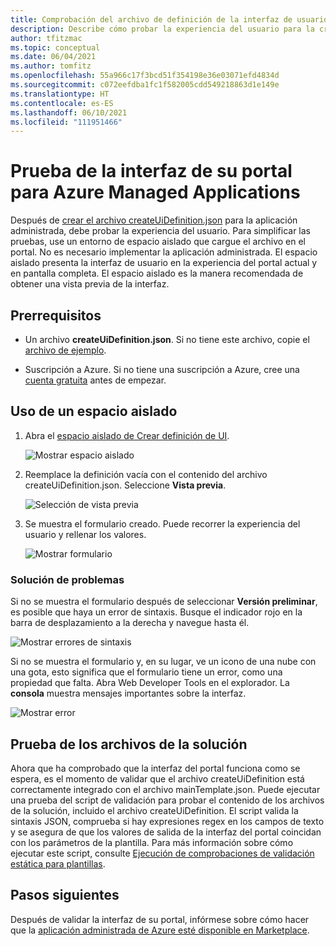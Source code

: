 ```yaml
---
title: Comprobación del archivo de definición de la interfaz de usuario
description: Describe cómo probar la experiencia del usuario para la creación de la aplicación administrada de Azure a través del portal.
author: tfitzmac
ms.topic: conceptual
ms.date: 06/04/2021
ms.author: tomfitz
ms.openlocfilehash: 55a966c17f3bcd51f354198e36e03071efd4834d
ms.sourcegitcommit: c072eefdba1fc1f582005cdd549218863d1e149e
ms.translationtype: HT
ms.contentlocale: es-ES
ms.lasthandoff: 06/10/2021
ms.locfileid: "111951466"
---
```

# <a name="test-your-portal-interface-for-azure-managed-applications"></a>Prueba de la interfaz de su portal para Azure Managed Applications

Después de [crear el archivo createUiDefinition.json](create-uidefinition-overview.md) para la aplicación administrada, debe probar la experiencia del usuario. Para simplificar las pruebas, use un entorno de espacio aislado que cargue el archivo en el portal. No es necesario implementar la aplicación administrada. El espacio aislado presenta la interfaz de usuario en la experiencia del portal actual y en pantalla completa. El espacio aislado es la manera recomendada de obtener una vista previa de la interfaz.

## <a name="prerequisites"></a>Prerrequisitos

* Un archivo **createUiDefinition.json**. Si no tiene este archivo, copie el [archivo de ejemplo](https://github.com/Azure/azure-quickstart-templates/blob/master/demos/100-marketplace-sample/createUiDefinition.json).

* Suscripción a Azure. Si no tiene una suscripción a Azure, cree una [cuenta gratuita](https://azure.microsoft.com/free/) antes de empezar.

## <a name="use-sandbox"></a>Uso de un espacio aislado

1. Abra el [espacio aislado de Crear definición de UI](https://portal.azure.com/?feature.customPortal=false&#blade/Microsoft_Azure_CreateUIDef/SandboxBlade).

   ![Mostrar espacio aislado](./media/test-createuidefinition/show-sandbox.png)

1. Reemplace la definición vacía con el contenido del archivo createUiDefinition.json. Seleccione **Vista previa**.

   ![Selección de vista previa](./media/test-createuidefinition/select-preview.png)

1. Se muestra el formulario creado. Puede recorrer la experiencia del usuario y rellenar los valores.

   ![Mostrar formulario](./media/test-createuidefinition/show-ui-form.png)

### <a name="troubleshooting"></a>Solución de problemas

Si no se muestra el formulario después de seleccionar **Versión preliminar**, es posible que haya un error de sintaxis. Busque el indicador rojo en la barra de desplazamiento a la derecha y navegue hasta él.

![Mostrar errores de sintaxis](./media/test-createuidefinition/show-syntax-error.png)

Si no se muestra el formulario y, en su lugar, ve un icono de una nube con una gota, esto significa que el formulario tiene un error, como una propiedad que falta. Abra Web Developer Tools en el explorador. La **consola** muestra mensajes importantes sobre la interfaz.

![Mostrar error](./media/test-createuidefinition/show-error.png)

## <a name="test-your-solution-files"></a>Prueba de los archivos de la solución

Ahora que ha comprobado que la interfaz del portal funciona como se espera, es el momento de validar que el archivo createUiDefinition está correctamente integrado con el archivo mainTemplate.json. Puede ejecutar una prueba del script de validación para probar el contenido de los archivos de la solución, incluido el archivo createUiDefinition. El script valida la sintaxis JSON, comprueba si hay expresiones regex en los campos de texto y se asegura de que los valores de salida de la interfaz del portal coincidan con los parámetros de la plantilla. Para más información sobre cómo ejecutar este script, consulte [Ejecución de comprobaciones de validación estática para plantillas](https://aka.ms/arm-ttk).

## <a name="next-steps"></a>Pasos siguientes

Después de validar la interfaz de su portal, infórmese sobre cómo hacer que la [aplicación administrada de Azure esté disponible en Marketplace](../../marketplace/azure-app-offer-setup.md).